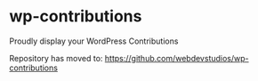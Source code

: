 # wp-contributions
Proudly display your WordPress Contributions

Repository has moved to: https://github.com/webdevstudios/wp-contributions
